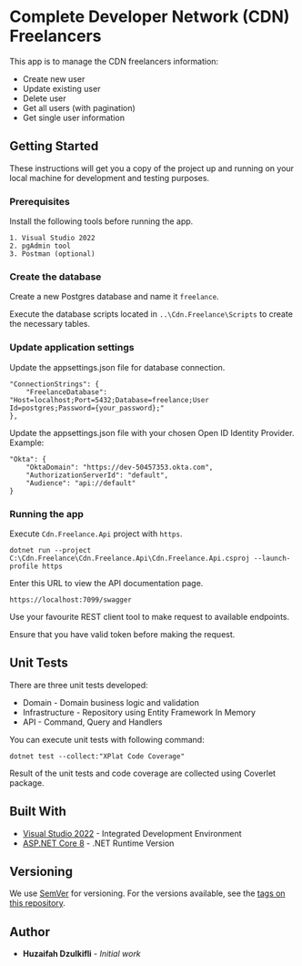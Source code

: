 # Complete Developer Network (CDN) Freelancers

This app is to manage the CDN freelancers information:
* Create new user
* Update existing user
* Delete user
* Get all users (with pagination)
* Get single user information

## Getting Started

These instructions will get you a copy of the project up and running on your local machine for development and testing purposes.

### Prerequisites

Install the following tools before running the app.

```
1. Visual Studio 2022
2. pgAdmin tool
3. Postman (optional)
```

### Create the database

Create a new Postgres database and name it `freelance`.

Execute the database scripts located in `..\Cdn.Freelance\Scripts` to create the necessary tables.

### Update application settings

Update the appsettings.json file for database connection.

```
"ConnectionStrings": {
    "FreelanceDatabase": "Host=localhost;Port=5432;Database=freelance;User Id=postgres;Password={your_password};"
},
```

Update the appsettings.json file with your chosen Open ID Identity Provider. Example:

```
"Okta": {
    "OktaDomain": "https://dev-50457353.okta.com",
    "AuthorizationServerId": "default",
    "Audience": "api://default"
}
```

### Running the app

Execute `Cdn.Freelance.Api` project with `https`.

```
dotnet run --project C:\Cdn.Freelance\Cdn.Freelance.Api\Cdn.Freelance.Api.csproj --launch-profile https
```

Enter this URL to view the API documentation page.

```
https://localhost:7099/swagger
```

Use your favourite REST client tool to make request to available endpoints.

Ensure that you have valid token before making the request.

## Unit Tests

There are three unit tests developed:

* Domain - Domain business logic and validation
* Infrastructure - Repository using Entity Framework In Memory
* API - Command, Query and Handlers

You can execute unit tests with following command:

```
dotnet test --collect:"XPlat Code Coverage"
```

Result of the unit tests and code coverage are collected using Coverlet package.

## Built With

* [Visual Studio 2022](https://visualstudio.microsoft.com/vs/) - Integrated Development Environment
* [ASP.NET Core 8](https://dotnet.microsoft.com/en-us/download/dotnet/8.0) - .NET Runtime Version

## Versioning

We use [SemVer](http://semver.org/) for versioning. For the versions available, see the [tags on this repository](https://github.com/huzaifah/Cdn.Freelance/tags). 

## Author

* **Huzaifah Dzulkifli** - *Initial work*